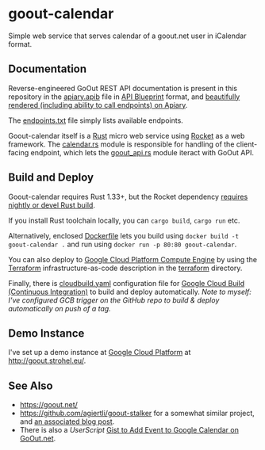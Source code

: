 # goout-calendar

Simple web service that serves calendar of a goout.net user in iCalendar format.

## Documentation

Reverse-engineered GoOut REST API documentation is present in this repository
in the [apiary.apib](apiary.apib) file in
[API Blueprint](https://apiblueprint.org/) format, and [beautifully rendered
(including ability to call endpoints) on Apiary](https://strohel.docs.apiary.io/).

The [endpoints.txt](endpoints.txt) file simply lists available endpoints.

Goout-calendar itself is a [Rust](https://www.rust-lang.org/) micro web service
using [Rocket](https://rocket.rs/) as a web framework. The
[calendar.rs](src/calendar.rs) module is responsible for handling of the
client-facing endpoint, which lets the [goout_api.rs](src/goout_api.rs) module
iteract with GoOut API.

## Build and Deploy

Goout-calendar requires Rust 1.33+, but the Rocket dependency
[requires nightly or devel Rust build](https://github.com/SergioBenitez/Rocket/issues/19).

If you install Rust toolchain locally, you can `cargo build`, `cargo run` etc.

Alternatively, enclosed [Dockerfile](Dockerfile) lets you build using
`docker build -t goout-calendar .` and run using
`docker run -p 80:80 goout-calendar`.

You can also deploy to [Google Cloud Platform Compute Engine](https://cloud.google.com/compute/)
by using the [Terraform](https://www.terraform.io/docs/providers/google/index.html)
infrastructure-as-code description in the [terraform](terraform/) directory.

Finally, there is [cloudbuild.yaml](cloudbuild.yaml) configuration file for
[Google Cloud Build (Continuous Integration)](https://cloud.google.com/cloud-build/)
to build and deploy automatically. *Note to myself: I've configured GCB trigger
on the GitHub repo to build & deploy automatically on push of a tag.*

## Demo Instance

I've set up a demo instance at [Google Cloud Platform](https://cloud.google.com/)
at <http://goout.strohel.eu/>.

## See Also

* <https://goout.net/>
* <https://github.com/agiertli/goout-stalker> for a somewhat similar project, and
  [an associated blog post](https://medium.com/@respectx/ed65391836f3).
* There is also a *UserScript*
  [Gist to Add Event to Google Calendar on GoOut.net](https://gist.github.com/jnv/b1891f33fb7b6f6d03dd435ba7dc3266).
